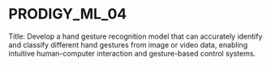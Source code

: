 # PRODIGY_ML_04
Title: Develop a hand gesture recognition model that can accurately identify and classify different hand gestures from image or video data, enabling intuitive human-computer interaction and gesture-based control systems.
